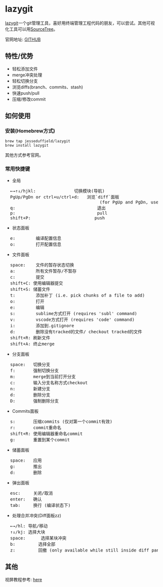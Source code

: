 # lazygit 

[lazygit](https://github.com/jesseduffield/lazygit)一个git管理工具，喜好用终端管理工程代码的朋友，可以尝试。其他可视化工具可以用[SourceTree](https://www.sourcetreeapp.com/)。

官网地址: [GITHUB](https://github.com/jesseduffield/lazygit)

## 特性/优势

* 轻松添加文件
* merge冲突处理
* 轻松切换分支
* 浏览diffs(branch、commits、stash)
* 快速push/pull
* 压缩/修改commit

## 如何使用

### 安装(Homebrew方式)

```
brew tap jesseduffield/lazygit
brew install lazygit
```

其他方式参考官网。

### 常用快捷键

* 全局

<pre>
  <kbd>←</kbd><kbd>→</kbd><kbd>↑</kbd><kbd>↓</kbd>/<kbd>h</kbd><kbd>j</kbd><kbd>k</kbd><kbd>l</kbd>:               切换模块(导航)
  <kbd>PgUp</kbd>/<kbd>PgDn</kbd> or <kbd>ctrl</kbd>+<kbd>u</kbd>/<kbd>ctrl</kbd>+<kbd>d</kbd>:   浏览`diff`面板
                                     (for <kbd>PgUp</kbd> and <kbd>PgDn</kbd>, use <kbd>fn</kbd>+<kbd>up</kbd>/<kbd>fn</kbd>+<kbd>down</kbd> on osx)
  <kbd>q</kbd>:                                退出
  <kbd>p</kbd>:                                pull
  <kbd>shift</kbd>+<kbd>P</kbd>:                         push
</pre>

* 状态面板

<pre>
  <kbd>e</kbd>:        编译配置信息
  <kbd>o</kbd>:        打开配置信息
</pre>

* 文件面板

<pre>
  <kbd>space</kbd>:    文件的暂存状态切换
  <kbd>a</kbd>:        所有文件暂存/不暂存
  <kbd>c</kbd>:        提交
  <kbd>shift</kbd>+<kbd>C</kbd>: 使用编辑器提交
  <kbd>shift</kbd>+<kbd>S</kbd>: 储蓄文件
  <kbd>t</kbd>:        添加补丁 (i.e. pick chunks of a file to add)
  <kbd>o</kbd>:        打开
  <kbd>e</kbd>:        编辑
  <kbd>s</kbd>:        sublime方式打开 (requires 'subl' command)
  <kbd>v</kbd>:        vscode方式打开 (requires 'code' command)
  <kbd>i</kbd>:        添加到.gitignore
  <kbd>d</kbd>:        删除没有tracked的文件/ checkout tracked的文件
  <kbd>shift</kbd>+<kbd>R</kbd>: 刷新文件
  <kbd>shift</kbd>+<kbd>A</kbd>: 终止merge
</pre>

* 分支面板

<pre>
  <kbd>space</kbd>:   切换分支
  <kbd>f</kbd>:       强制切换分支
  <kbd>m</kbd>:       merge到当前打开分支
  <kbd>c</kbd>:       输入分支名称方式checkout
  <kbd>n</kbd>:       新建分支
  <kbd>d</kbd>:       删除分支
  <kbd>D</kbd>:       强制删除分支
</pre>

* Commits面板

<pre>
  <kbd>s</kbd>:       压缩commits (仅对第一个commit有效)
  <kbd>r</kbd>:       commit重命名
  <kbd>shift</kbd>+<kbd>R</kbd>: 使用编辑器重命名commit
  <kbd>g</kbd>:       重置到某个commit
</pre>

* 储蓄面板

<pre>
  <kbd>space</kbd>:   应用
  <kbd>g</kbd>:       推出
  <kbd>d</kbd>:       删除
</pre>

* 弹出面板

<pre>
  <kbd>esc</kbd>:     关闭/取消
  <kbd>enter</kbd>:   确认
  <kbd>tab</kbd>:     换行 (编译状态下)
</pre>

* 处理合并冲突(Diff面板zz)

<pre>
  <kbd>←</kbd><kbd>→</kbd>/<kbd>h</kbd><kbd>l</kbd>: 导航/移动
  <kbd>↑</kbd><kbd>↓</kbd>/<kbd>k</kbd><kbd>j</kbd>: 选择大块
  <kbd>space</kbd>:      选择某块冲突
  <kbd>b</kbd>:         选择全部
  <kbd>z</kbd>:         回撤 (only available while still inside diff panel)
</pre>

## 其他

视屏教程参考: [here](https://www.youtube.com/watch?v=VDXvbHZYeKY)

